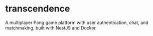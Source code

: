 # transcendence
 A multiplayer Pong game platform with user authentication, chat, and matchmaking, built with NestJS and Docker.
